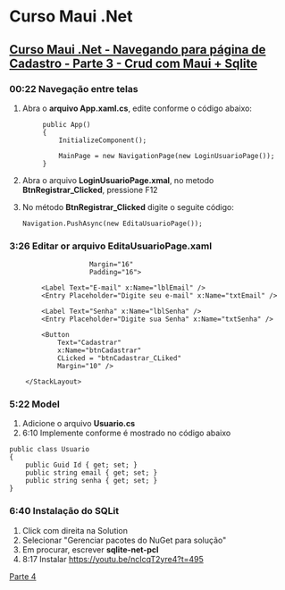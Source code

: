# Curso Maui .Net

## [Curso Maui .Net - Navegando para página de Cadastro - Parte 3 - Crud com Maui + Sqlite](https://youtu.be/ncIcqT2yre4?si=EmyhXFD_iq_jn0s0)

### 00:22 Navegação entre telas

1. Abra o **arquivo App.xaml.cs**, edite conforme o código abaixo:
   
   ```
        public App()
        {
            InitializeComponent();

            MainPage = new NavigationPage(new LoginUsuarioPage());
        }

   ```

2. Abra o arquivo **LoginUsuarioPage.xmal**, no metodo **BtnRegistrar_Clicked**, pressione F12
3. No método **BtnRegistrar_Clicked** digite o seguite código:
   
   ```
   Navigation.PushAsync(new EditaUsuarioPage());
   ```

### 3:26 Editar or arquivo EditaUsuarioPage.xaml

```    <StackLayout    VerticalOptions="CenterAndExpand"
                    Margin="16"
                    Padding="16">

        <Label Text="E-mail" x:Name="lblEmail" />
        <Entry Placeholder="Digite seu e-mail" x:Name="txtEmail" />

        <Label Text="Senha" x:Name="lblSenha" />
        <Entry Placeholder="Digite sua Senha" x:Name="txtSenha" />

        <Button 
            Text="Cadastrar"
            x:Name="btnCadastrar"
            CLicked = "btnCadastrar_CLiked"
            Margin="10" />

    </StackLayout>
```

### 5:22 Model

1. Adicione o arquivo **Usuario.cs**
2. 6:10 Implemente conforme é mostrado no código abaixo

```
public class Usuario
{
    public Guid Id { get; set; }
    public string email { get; set; }
    public string senha { get; set; }
}
```

### 6:40 Instalação do SQLit

1. Click com direita na Solution
2. Selecionar "Gerenciar pacotes do NuGet para solução"
3. Em procurar, escrever **sqlite-net-pcl**
4. 8:17 Instalar
    https://youtu.be/ncIcqT2yre4?t=495
      
[Parte 4](curso-maui-net-p4.md)

<!--
# Curso Maui .Net
## Curso Maui .Net - Navegando para página de Cadastro - Parte 3 - Crud com Maui + Sqlite
### 6:40 Instalação do SQLit
#### 8:17 Instalar
-->